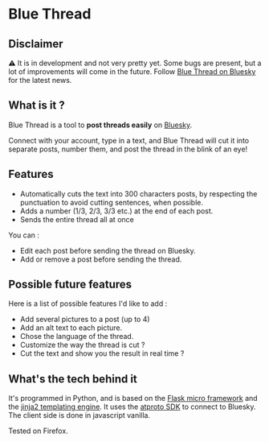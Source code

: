 # Blue Thread

## Disclaimer

⚠ It is in development and not very pretty yet. Some bugs are present, but a lot of improvements will come in the future. Follow [Blue Thread on Bluesky](http://bsky.app/profile/bluethread.bsky.social) for the latest news.

## What is it ?

Blue Thread is a tool to **post threads easily** on [Bluesky](https://bsky.app/).

Connect with your account, type in a text, and Blue Thread will cut it into separate posts, number them, and post the thread in the blink of an eye!

## Features

* Automatically cuts the text into 300 characters posts, by respecting the punctuation to avoid cutting sentences, when possible.
* Adds a number (1/3, 2/3, 3/3 etc.) at the end of each post.
* Sends the entire thread all at once

You can :
* Edit each post before sending the thread on Bluesky.
* Add or remove a post before sending the thread.

## Possible future features

Here is a list of possible features I'd like to add :
* Add several pictures to a post (up to 4)
* Add an alt text to each picture.
* Chose the language of the thread.
* Customize the way the thread is cut ?
* Cut the text and show you the result in real time ?

## What's the tech behind it

It's programmed in Python, and is based on the [Flask micro framework](https://flask.palletsprojects.com/en/2.3.x/) and the [jinja2 templating engine](https://jinja.palletsprojects.com/en/3.1.x/). It uses the [atproto SDK](https://atproto.blue/en/latest/) to connect to Bluesky. The client side is done in javascript vanilla.

Tested on Firefox.
